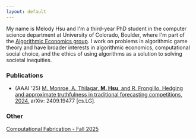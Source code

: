 ```yaml
---
layout: default
---
```

My name is Melody Hsu and I'm a third-year PhD student in the computer science department at University of Colorado, Boulder, where I'm part of the [Algorithmic Economics group](https://www.colorado.edu/cs-theory/alg-econ). I work on problems in algorithmic game theory and have broader interests in algorithmic economics, computational social choice, and the ethics of using algorithms as a solution to solving societal inequities.

### Publications

* (AAAI '25) [M. Monroe, A. Thilagar, **M. Hsu**, and R. Frongillo, Hedging and approximate truthfulness in traditional forecasting competitions, 2024.](https://arxiv.org/abs/2409.19477) arXiv: 2409.19477 [cs.LG].

### Other

[Computational Fabrication - Fall 2025](https://melohsu.com/compfab-2025)


